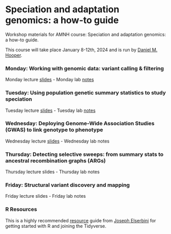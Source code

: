 # Speciation and adaptation genomics: a how-to guide
Workshop materials for AMNH course: Speciation and adaptation genomics: a how-to guide.

This course will take place January 8-12th, 2024 and is run by [Daniel M. Hooper](https://www.danielmarchooper.com).

### Monday: Working with genomic data: variant calling & filtering
Monday lecture [slides](https://docs.google.com/presentation/d/1gu-2sEs98db7-MwOs4aP1vzpApbjretlQKxehMjBsp4/edit?usp=sharing) - Monday lab [notes](https://docs.google.com/document/d/1ObNO7bg_pzvWIUycaBRTo5v2qt62pjfqel68l6hN4jg/edit?usp=sharing)

### Tuesday: Using population genetic summary statistics to study speciation
Tuesday lecture [slides](https://docs.google.com/presentation/d/1Df0_IewmTImZLZlYKYLl6KZtReMGFJjL1mDehTeTtVY/edit?usp=sharing) - Tuesday lab [notes](https://docs.google.com/document/d/1TeHecEGq5ogq26PdYrtiHpqfEAqI3wFR5Z67E-E75j8/edit?usp=sharing)

### Wednesday: Deploying Genome-Wide Association Studies (GWAS) to link genotype to phenotype
Wednesday lecture [slides](https://docs.google.com/presentation/d/1VhnGhzqpCMev42m7KpKzX_qQT_l-F-mZd0cAuhymyIE/edit?usp=sharing) - Wednesday lab notes

### Thursday: Detecting selective sweeps: from summary stats to ancestral recombination graphs (ARGs)
Thursday lecture slides - Thursday lab notes

### Friday: Structural variant discovery and mapping
Friday lecture slides - Friday lab notes

### R Resources
This is a highly recommended [resource](https://elsherbini.github.io/AMNH_R_Workshop_2023/) guide from [Joseph Elserbini](https://kwonlab.mgh.harvard.edu/project/joseph-elsherbini/) for getting started with R and joining the Tidyverse.
